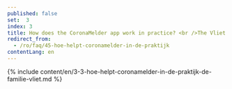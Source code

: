 ```yaml
---
published: false
set:  3
index: 3
title: How does the CoronaMelder app work in practice? <br />The Vliet family
redirect_from: 
  - /ro/faq/45-hoe-helpt-coronamelder-in-de-praktijk
contentLang: en
---
```

{% include content/en/3-3-hoe-helpt-coronamelder-in-de-praktijk-de-familie-vliet.md %}
